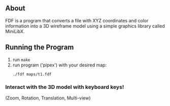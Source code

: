 ## About
FDF is a program that converts a file with XYZ coordinates and color information into a 3D wireframe model using a simple graphics library called MiniLibX.

## Running the Program
1. run `make`
2. run program ('pipex') with your desired map:
   ```
   ./fdf maps/t1.fdf
   ```
### Interact with the 3D model with keyboard keys! 
(Zoom, Rotation, Translation, Multi-view)
